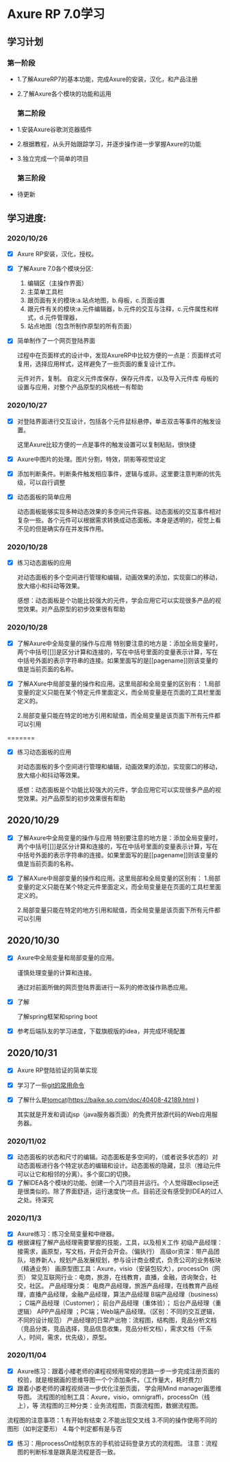 # Axure RP 7.0学习

## 学习计划

### 第一阶段

* 1.了解AxureRP7的基本功能，完成Axure的安装，汉化，和产品注册

* 2.了解Axure各个模块的功能和运用

  ### 第二阶段

* 1.安装Axure谷歌浏览器插件

* 2.根据教程，从头开始跟踪学习，并逐步操作进一步掌握Axure的功能

* 3.独立完成一个简单的项目

  ### 第三阶段

* 待更新

## 学习进度:

### 2020/10/26

- [x] Axure RP安装，汉化，授权。

- [x] 了解Axure 7.0各个模块分区:

  1. 编辑区（主操作界面）
  2. 主菜单工具栏
  3. 跟页面有关的模块:a.站点地图，b.母板，c.页面设置
  4. 跟元件有关的模块:a.元件编辑器，b.元件的交互与注释，c.元件属性和样式，d.元件管理器，
  5. 站点地图（包含所制作原型的所有页面）

- [x] 简单制作了一个网页登陆界面

  过程中在页面样式的设计中，发现AxureRP中比较方便的一点是：页面样式可复用，选择应用样式，这样避免了一些页面的重复设计工作。
  
  元件对齐，复制。
  自定义元件库保存，保存元件库，以及导入元件库
  母板的设置与应用，对整个产品原型的风格统一有帮助

### 2020/10/27

  - [x] 对登陆界面进行交互设计，包括各个元件鼠标悬停，单击双击等事件的触发设置。
  
    这里Axure比较方便的一点是事件的触发设置可以复制粘贴，很快捷
  
  - [x] Axure中图片的处理。图片分割，特效，阴影等视觉设定
  
  - [x] 添加判断条件。判断条件触发相应事件，逻辑与或非。这里要注意判断的优先级，可以自行调整
  
  - [x] 动态面板的简单应用
  
    动态面板能够实现多种动态效果的多空间元件容器。动态面板的交互事件相对复杂一些。各个元件可以根据需求转换成动态面板。本身是透明的，视觉上看不见的但是确实存在并发挥作用。

### 2020/10/28

- [x] 练习动态面板的应用

  对动态面板的多个空间进行管理和编辑，动画效果的添加，实现窗口的移动，放大缩小和抖动等效果。

  感想：动态面板是个功能比较强大的元件，学会应用它可以实现很多产品的视觉效果。对产品原型的初步效果很有帮助

### 2020/10/28

- [x] 了解Axure中全局变量的操作与应用
  特别要注意的地方是：添加全局变量时，两个中括号[[]]是区分计算和连接的，写在中括号里面的变量表示计算，写在中括号外面的表示字符串的连接。如果里面写的是[[pagename]]则该变量的值是当前页面的名称。

- [x] 了解AXure中局部变量的操作和应用。这里局部和全局变量的区别有：
  1.局部变量的定义只能在某个特定元件里面定义，而全局变量是在页面的工具栏里面定义的。

  2.局部变量只能在特定的地方引用和赋值，而全局变量是该页面下所有元件都可以引用

  

=======
- [x] 练习动态面板的应用

  对动态面板的多个空间进行管理和编辑，动画效果的添加，实现窗口的移动，放大缩小和抖动等效果。

  感想：动态面板是个功能比较强大的元件，学会应用它可以实现很多产品的视觉效果。对产品原型的初步效果很有帮助

## 2020/10/29

- [x] 了解Axure中全局变量的操作与应用
  特别要注意的地方是：添加全局变量时，两个中括号[[]]是区分计算和连接的，写在中括号里面的变量表示计算，写在中括号外面的表示字符串的连接。如果里面写的是[[pagename]]则该变量的值是当前页面的名称。

- [x] 了解AXure中局部变量的操作和应用。这里局部和全局变量的区别有：
  1.局部变量的定义只能在某个特定元件里面定义，而全局变量是在页面的工具栏里面定义的。

  2.局部变量只能在特定的地方引用和赋值，而全局变量是该页面下所有元件都可以引用

## 2020/10/30

- [x] Axure中全局变量和局部变量的应用。

  谨慎处理变量的计算和连接。

  通过对前面所做的网页登陆界面进行一系列的修改操作熟悉应用。

- [x] 了解

  [idea是什么]: https://baike.so.com/doc/6748572-6963118.html
  [maven是什么？]: https://baike.so.com/doc/3498847-3680756.html
  [SSM是什么？]: https://baike.so.com/doc/2609886-24961093.html

  了解spring框架和spring boot

- [x] 参考后端队友的学习进度，下载旗舰版的idea，并完成环境配置

## 2020/10/31

- [x] Axure RP登陆验证的简单实现

- [x] 学习了一些[git的常用命令]( https://www.cnblogs.com/miracle77hp/articles/11163532.html )

- [x] 了解什么是[tomcat]()(https://baike.so.com/doc/40408-42189.html )

  其实就是开发和调试jsp（java服务器页面）的免费开放源代码的Web应用服务器。
### 2020/11/02

- [x] 动态面板的状态和尺寸的编辑。动态面板是多空间的，（或者说多状态的）对动态面板进行各个特定状态的编辑和设计。动态面板的隐藏，显示（推动元件可以让它和相邻的分离）。多个窗口的切换。
- [x] 了解IDEA各个模块的功能、创建一个入门项目并运行。个人觉得跟eclipse还是很类似的。除了界面舒适，运行速度快一点。目前还没有感受到IDEA的过人之处。待深究

### 2020/11/3

- [x] Axure练习：练习全局变量和中继器。
- [x] 根据课程了解产品经理需要掌握的技能，工具，以及相关工作
  初级产品经理：接需求，画原型，写文档，开会开会开会。（偏执行）
  高级or资深：带产品团队，培养新人，规划产品发展规划，参与设计商业模式，负责公司的业务板块（精通业务）
  画原型图工具：Axure，visio（安装包较大），processOn（网页）
  常见互联网行业：电商，旅游，在线教育，直播，金融，咨询聚合，社交，社区。
  产品经理分类：
  	电商产品经理，旅游产品经理，在线教育产品经理，直播产品经理，金融产品经理，算法产品经理
  	B端产品经理（business) ；    C端产品经理（Customer)；
    	前台产品经理（重体验）；    后台产品经理（重逻辑）
  	APP产品经理  ；PC端；Web端产品经理。（区别：不同的交互逻辑，不同的设计规范）
  产品经理的日常产出物：流程图，结构图，竞品分析文档（竞品分类，竞品选择，竞品信息收集，竞品分析文档），需求文档（干系人，时间，需求，优先级），原型。

### 2020/11/04

- [x] Axure练习：跟着小楼老师的课程视频用常规的思路一步一步完成注册页面的校验，就是根据画的思维导图一个个添加条件。（工作量大，耗时费力）
- [x] 跟着小娄老师的课程视频进一步优化注册页面，
  学会用Mind manager画思维导图。
  流程图的绘制工具：Axure，visio，omnigraffi，processOn（线上），等
  流程图的三种分类：业务流程图，页面流程图，数据流程图。

流程图的注意事项：1.有开始有结束  2.不能出现交叉线  3.不同的操作使用不同的图形（如判定菱形）  4.每个判定都有是与否

- [x] ​         练习：用processOn绘制京东的手机验证码登录方式的流程图。
  ​	    注意：流程图的判断标准是跟真是流程是否一致。



